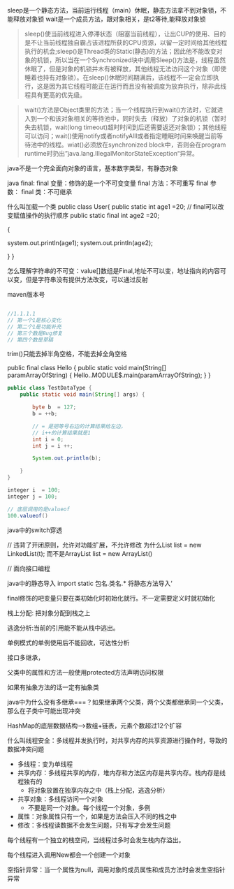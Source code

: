 sleep是一个静态方法，当前运行线程（main）休眠，静态方法拿不到对象锁，不能释放对象锁
wait是一个成员方法，跟对象相关，是t2等待,能释放对象锁


>sleep()使当前线程进入停滞状态（阻塞当前线程），让出CUP的使用、目的是不让当前线程独自霸占该进程所获的CPU资源，以留一定时间给其他线程执行的机会;sleep()是Thread类的Static(静态)的方法；因此他不能改变对象的机锁，所以当在一个Synchronized块中调用Sleep()方法是，线程虽然休眠了，但是对象的机锁并木有被释放，其他线程无法访问这个对象（即使睡着也持有对象锁）。在sleep()休眠时间期满后，该线程不一定会立即执行，这是因为其它线程可能正在运行而且没有被调度为放弃执行，除非此线程具有更高的优先级。 

>wait()方法是Object类里的方法；当一个线程执行到wait()方法时，它就进入到一个和该对象相关的等待池中，同时失去（释放）了对象的机锁（暂时失去机锁，wait(long timeout)超时时间到后还需要返还对象锁）；其他线程可以访问；wait()使用notify或者notifyAlll或者指定睡眠时间来唤醒当前等待池中的线程。wiat()必须放在synchronized block中，否则会在program runtime时扔出”java.lang.IllegalMonitorStateException“异常。

java不是一个完全面向对象的语言，基本数字类型，有静态对象

java final: 
final 变量：修饰的是一个不可变变量
final 方法：不可重写
final 参数：
final 类：不可继承


什么叫加载一个类
public class User{
public static int age1 =20;
// final可以改变赋值操作的执行顺序
public static final int age2 =20;


{

  system.out.println(age1);
  system.out.println(age2);
  
}
}

怎么理解字符串的不可变：value[]数组是Final,地址不可以变，地址指向的内容可以变，但是字符串没有提供方法改变，可以通过反射

maven版本号
```java

//1.1.1.1
// 第一个1是核心变化
// 第二个1是功能补充
// 第三个数是Bug修复
// 第四个数是草稿
```

trim()只能去掉半角空格，不能去掉全角空格



public final class Hello
{
  public static void main(String[] paramArrayOfString)
  {
    Hello..MODULE$.main(paramArrayOfString);
  }
}


```java
public class TestDataType {
    public static void main(String[] args) {

        byte b  = 127;
        b = ++b;

        // = 是把等号右边的计算结果给左边，
        // i++的计算结果就是1
        int i = 0;
        int j = i ++;

        System.out.println(b);

    }
}
```


```java
integer i  = 100;
integer j = 100;

// 底层调用的是valueof
100.valueof()
```


java中的switch穿透

// 违背了开闭原则，允许对功能扩展，不允许修改
为什么List list = new LinkedList(t); 而不是ArrayList list = new ArrayList()

// 面向接口编程


java中的静态导入
import static 包名.类名.*
将静态方法导入‘


final修饰的吧变量只要在类初始化时初始化就行。不一定需要定义时就初始化

栈上分配: 把对象分配到栈之上

逃逸分析:当前的引用能不能从栈中逃出。

单例模式的单例使用后不能回收，可达性分析

接口多继承，

父类中的属性和方法一般使用protected方法声明访问权限


如果有抽象方法的话一定有抽象类


java中为什么没有多继承===？如果继承两个父类，两个父类都继承同一个父类，那么在子类中可能出现冲突

HashMap的底层数据结构-->数组+链表，元素个数超过12个扩容

什么叫线程安全：多线程并发执行时，对共享内存的共享资源进行操作时，导致的数据冲突问题

- 多线程：变为单线程
- 共享内存：多线程共享的内存，堆内存和方法区内存是共享内存。栈内存是线程独有的
  - 将对象放置在独享内存之中（栈上分配，逃逸分析）
- 共享对象：多线程访问一个对象
  - 不要是同一个对象。每个线程一个对象，多例
- 属性：对象属性只有一个，如果是方法会压入不同的栈之中
- 修改：多线程读数据不会发生问题，只有写才会发生问题

每个线程有一个独立的栈空间，当线程过多时会发生栈内存溢出。                                                            

每个线程进入调用New都会一个创建一个对象

空指针异常：当一个属性为null，调用对象的成员属性和成员方法时会发生空指针异常


